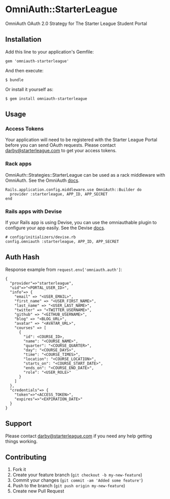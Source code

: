# OmniAuth::StarterLeague

OmniAuth OAuth 2.0 Strategy for The Starter League Student Portal

## Installation

Add this line to your application's Gemfile:

    gem 'omniauth-starterleague'

And then execute:

    $ bundle

Or install it yourself as:

    $ gem install omniauth-starterleague

## Usage
### Access Tokens
Your application will need to be registered with the Starter League Portal before you can send OAuth requests. Please contact <darby@starterleague.com> to get your access tokens.

### Rack apps
OmniAuth::Strategies::StarterLeague can be used as a rack middleware with OmniAuth. See the OmniAuth [docs](https://github.com/intridea/omniauth).

    Rails.application.config.middleware.use OmniAuth::Builder do
      provider :starterleague, APP_ID, APP_SECRET
    end


### Rails apps with Devise
If your Rails app is using Devise, you can use the omniauthable plugin to configure your app easily. See the Devise [docs](https://github.com/plataformatec/devise/wiki/OmniAuth:-Overview).

    # config/initializers/devise.rb
    config.omniauth :starterleague, APP_ID, APP_SECRET

## Auth Hash
Response example from `request.env['omniauth.auth']`:

    {
      "provider"=>"starterleague",
      "uid"=>"<PORTAL_USER_ID>",
      "info"=> {
        "email" => "<USER_EMAIL>",
        "first_name" => "<USER_FIRST_NAME>",
        "last_name" => "<USER_LAST_NAME>",
        "twitter" => "<TWITTER_USERNAME>",
        "github" => "<GITHUB_USERNAME>",
        "blog" => "<BLOG_URL>",
        "avatar" => "<AVATAR_URL>",
        "courses" => [
          {
            "id": <COURSE_ID>,
            "name": "<COURSE_NAME>",
            "quarter": "<COURSE_QUARTER>",
            "day": "<COURSE_DAYS>",
            "time": "<COURSE_TIMES>",
            "location": "<COURSE_LOCATION>",
            "starts_on": "<COURSE_START_DATE>",
            "ends_on": "<COURSE_END_DATE>",
            "role": "<USER_ROLE>"
          }
        ]
      },
      "credentials"=> {
        "token"=>"<ACCESS_TOKEN>",
        "expires"=>"<EXPIRATION_DATE>"
      }
    }

## Support
Please contact <darby@starterleague.com> if you need any help getting things working.

## Contributing

1. Fork it
2. Create your feature branch (`git checkout -b my-new-feature`)
3. Commit your changes (`git commit -am 'Added some feature'`)
4. Push to the branch (`git push origin my-new-feature`)
5. Create new Pull Request
